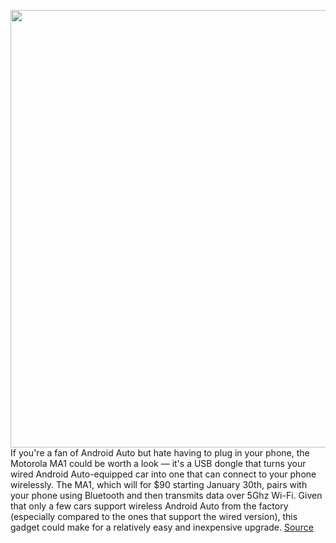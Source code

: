 <img src='https://cdn.vox-cdn.com/thumbor/S1nQ9rx4CCxA3_cB9DxbqRcMmrg=/0x0:1584x1136/1200x800/filters:focal(532x556:784x808)/cdn.vox-cdn.com/uploads/chorus_image/image/70350963/Screen_Shot_2022_01_03_at_10.21.21.0.png' width='700px' /><br/>
If you're a fan of Android Auto but hate having to plug in your phone, the Motorola MA1 could be worth a look — it's a USB dongle that turns your wired Android Auto-equipped car into one that can connect to your phone wirelessly. The MA1, which will for $90 starting January 30th, pairs with your phone using Bluetooth and then transmits data over 5Ghz Wi-Fi. Given that only a few cars support wireless Android Auto from the factory (especially compared to the ones that support the wired version), this gadget could make for a relatively easy and inexpensive upgrade.
<a href='https://www.theverge.com/2022/1/5/22865297/motorola-ma1-wireless-android-auto-dongle-bluetooth-car-head-unit'> Source <a/>